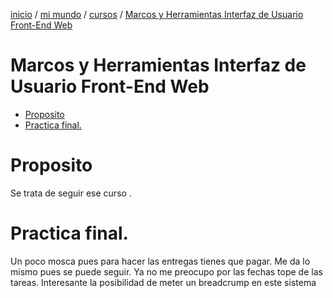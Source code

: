 [inicio](inicio.html) / [mi mundo](miMundo.html) / [cursos](cursos.html) / [Marcos y Herramientas Interfaz de Usuario Front-End Web](marcosHerramientasInterfazUsuarioFrontEndWeb.html)
# Marcos y Herramientas Interfaz de Usuario Front-End Web
<!-- MarkdownTOC -->

- [Proposito](#proposito)
- [Practica final.](#practica-final)

<!-- /MarkdownTOC -->


# Proposito
Se trata de seguir ese curso .
# Practica final.
Un poco mosca pues para hacer las entregas tienes que pagar.
Me da lo mismo pues se puede seguir.
Ya no me preocupo por las fechas tope de las tareas.
Interesante la posibilidad de meter un breadcrump en este sistema